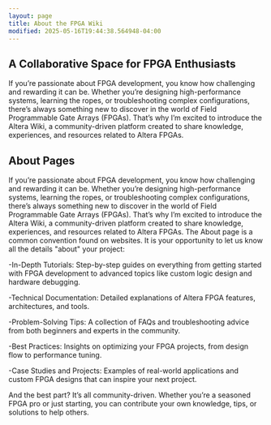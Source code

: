 ```yaml
---
layout: page
title: About the FPGA Wiki
modified: 2025-05-16T19:44:38.564948-04:00
---
```


## A Collaborative Space for FPGA Enthusiasts

If you’re passionate about FPGA development, you know how challenging and rewarding it can be. Whether you’re designing high-performance systems, learning the ropes, or troubleshooting complex configurations, there’s always something new to discover in the world of Field Programmable Gate Arrays (FPGAs). That’s why I’m excited to introduce the Altera Wiki, a community-driven platform created to share knowledge, experiences, and resources related to Altera FPGAs.

## About Pages

If you’re passionate about FPGA development, you know how challenging and rewarding it can be. Whether you’re designing high-performance systems, learning the ropes, or troubleshooting complex configurations, there’s always something new to discover in the world of Field Programmable Gate Arrays (FPGAs). That’s why I’m excited to introduce the Altera Wiki, a community-driven platform created to share knowledge, experiences, and resources related to Altera FPGAs.
The About page is a common convention found on websites.
It is your opportunity to let us know all the details "about" your project:

-In-Depth Tutorials: Step-by-step guides on everything from getting started with FPGA development to advanced topics like custom logic design and hardware debugging.

-Technical Documentation: Detailed explanations of Altera FPGA features, architectures, and tools.

-Problem-Solving Tips: A collection of FAQs and troubleshooting advice from both beginners and experts in the community.

-Best Practices: Insights on optimizing your FPGA projects, from design flow to performance tuning.

-Case Studies and Projects: Examples of real-world applications and custom FPGA designs that can inspire your next project.

And the best part? It’s all community-driven. Whether you’re a seasoned FPGA pro or just starting, you can contribute your own knowledge, tips, or solutions to help others.
